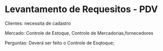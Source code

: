 # Levantamento de Requesitos - PDV 
 
Clientes: necessita de cadastro

Mercado: Controle de Estoque, Controle de Mercadorias,fornecedores

Perguntas: Deverá ser feito o Controle de Esqtoque;
